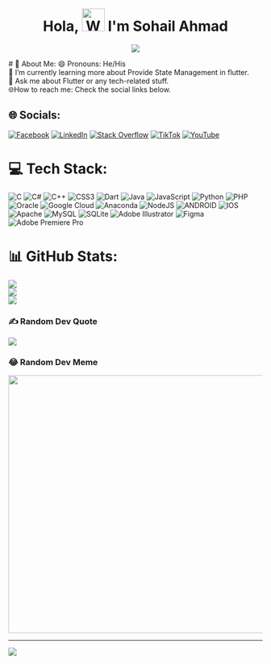 <h1 align="center"> Hola, 
	<img src="https://raw.githubusercontent.com/nixin72/nixin72/master/wave.gif" 
         alt="Waving hand animated gif"
         height="45"
         width="45" />  I'm Sohail Ahmad   </h1>
  <p align="center">
  <a href="https://github.com/DenverCoder1/readme-typing-svg">
	  <img src="https://readme-typing-svg.herokuapp.com?lines=I+am+Flutter+Developer;UX/UI+Enthusiast;Open+Source+Lover%20&center=true&width=500&height=50"></a>
</p>
# 💫 About Me:
😄 Pronouns: He/His<br>🌱 I’m currently learning more about Provide State Management in flutter.<br>💬 Ask me about Flutter or any tech-related stuff.<br>🌐How to reach me: Check the social links below.


## 🌐 Socials:
[![Facebook](https://img.shields.io/badge/Facebook-%231877F2.svg?logo=Facebook&logoColor=white)](https://www.facebook.com/sohail.prince.33/) [![LinkedIn](https://img.shields.io/badge/LinkedIn-%230077B5.svg?logo=linkedin&logoColor=white)](https://www.linkedin.com/in/sohail-ashraf-80a5b0208/) [![Stack Overflow](https://img.shields.io/badge/-Stackoverflow-FE7A16?logo=stack-overflow&logoColor=white)](https://stackoverflow.com/users/21493599/sohail-ashraf) [![TikTok](https://img.shields.io/badge/TikTok-%23000000.svg?logo=TikTok&logoColor=white)](https://tiktok.com/@Sohail_Ahmad_001) [![YouTube](https://img.shields.io/badge/YouTube-%23FF0000.svg?logo=YouTube&logoColor=white)](https://youtube.com/@https://youtube.com/@Learning_with_sohail_Ahmad) 

# 💻 Tech Stack:
![C](https://img.shields.io/badge/c-%2300599C.svg?style=flat-square&logo=c&logoColor=white) ![C#](https://img.shields.io/badge/c%23-%23239120.svg?style=flat-square&logo=c-sharp&logoColor=white) ![C++](https://img.shields.io/badge/c++-%2300599C.svg?style=flat-square&logo=c%2B%2B&logoColor=white) ![CSS3](https://img.shields.io/badge/css3-%231572B6.svg?style=flat-square&logo=css3&logoColor=white) ![Dart](https://img.shields.io/badge/dart-%230175C2.svg?style=flat-square&logo=dart&logoColor=white) ![Java](https://img.shields.io/badge/java-%23ED8B00.svg?style=flat-square&logo=java&logoColor=white) ![JavaScript](https://img.shields.io/badge/javascript-%23323330.svg?style=flat-square&logo=javascript&logoColor=%23F7DF1E) ![Python](https://img.shields.io/badge/python-3670A0?style=flat-square&logo=python&logoColor=ffdd54) ![PHP](https://img.shields.io/badge/php-%23777BB4.svg?style=flat-square&logo=php&logoColor=white) ![Oracle](https://img.shields.io/badge/Oracle-F80000?style=flat-square&logo=oracle&logoColor=white) ![Google Cloud](https://img.shields.io/badge/Google%20Cloud-%234285F4.svg?style=flat-square&logo=google-cloud&logoColor=white) ![Anaconda](https://img.shields.io/badge/Anaconda-%2344A833.svg?style=flat-square&logo=anaconda&logoColor=white) ![NodeJS](https://img.shields.io/badge/node.js-6DA55F?style=flat-square&logo=node.js&logoColor=white) ![ANDROID](https://img.shields.io/badge/android-%2320232a.svg?style=flat-square&logo=android&logoColor=%a4c639) ![IOS](https://img.shields.io/badge/IOS-%2320232a.svg?style=flat-square&logo=apple&logoColor=white) ![Apache](https://img.shields.io/badge/apache-%23D42029.svg?style=flat-square&logo=apache&logoColor=white) ![MySQL](https://img.shields.io/badge/mysql-%2300f.svg?style=flat-square&logo=mysql&logoColor=white) ![SQLite](https://img.shields.io/badge/sqlite-%2307405e.svg?style=flat-square&logo=sqlite&logoColor=white) ![Adobe Illustrator](https://img.shields.io/badge/adobeillustrator-%23FF9A00.svg?style=flat-square&logo=adobeillustrator&logoColor=white) 	![Figma](https://img.shields.io/badge/figma-%23F24E1E.svg?style=flat-square&logo=figma&logoColor=white) ![Adobe Premiere Pro](https://img.shields.io/badge/Adobe%20Premiere%20Pro-9999FF.svg?style=flat-square&logo=Adobe%20Premiere%20Pro&logoColor=white)
# 📊 GitHub Stats:
![](https://github-readme-stats.vercel.app/api?username=sohailashraf7090&theme=swift&hide_border=false&include_all_commits=true&count_private=true)<br/>
![](https://github-readme-streak-stats.herokuapp.com/?user=sohailashraf7090&theme=swift&hide_border=false)<br/>
![](https://github-readme-stats.vercel.app/api/top-langs/?username=sohailashraf7090&theme=swift&hide_border=false&include_all_commits=true&count_private=true&layout=compact)

### ✍️ Random Dev Quote
![](https://quotes-github-readme.vercel.app/api?type=horizontal&theme=radical)

### 😂 Random Dev Meme
<img src="https://random-memer.herokuapp.com/" width="512px"/>

---
[![](https://visitcount.itsvg.in/api?id=sohailashraf7090&icon=0&color=0)](https://visitcount.itsvg.in)

<!-- Proudly created with GPRM ( https://gprm.itsvg.in ) -->
